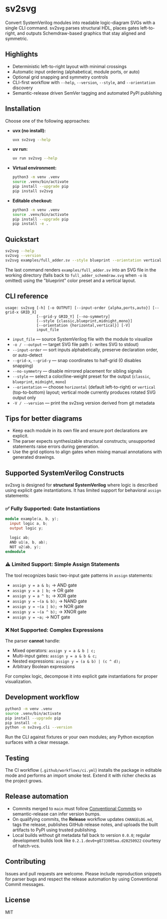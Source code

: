 # sv2svg

Convert SystemVerilog modules into readable logic-diagram SVGs with a single CLI command. sv2svg parses structural HDL, places gates left-to-right, and outputs Schemdraw-based graphics that stay aligned and symmetric.

## Highlights
- Deterministic left-to-right layout with minimal crossings
- Automatic input ordering (alphabetical, module ports, or auto)
- Optional grid snapping and symmetry controls
- CLI-first workflow with `--help`, `--version`, `--style`, and `--orientation` discovery
- Semantic-release driven SemVer tagging and automated PyPI publishing

## Installation
Choose one of the following approaches:

- **uvx (no install):**
  ```sh
  uvx sv2svg --help
  ```
- **uv run:**
  ```sh
  uv run sv2svg --help
  ```
- **Virtual environment:**
  ```sh
  python3 -m venv .venv
  source .venv/bin/activate
  pip install --upgrade pip
  pip install sv2svg
  ```
- **Editable checkout:**
  ```sh
  python3 -m venv .venv
  source .venv/bin/activate
  pip install --upgrade pip
  pip install -e .
  ```

## Quickstart
```sh
sv2svg --help
sv2svg --version
sv2svg examples/full_adder.sv --style blueprint --orientation vertical -o full_adder.svg
```
The last command renders `examples/full_adder.sv` into an SVG file in the working directory (falls back to `full_adder_schemdraw.svg` when `-o` is omitted) using the "blueprint" color preset and a vertical layout.

## CLI reference
```
usage: sv2svg [-h] [-o OUTPUT] [--input-order {alpha,ports,auto}] [--grid-x GRID_X]
              [--grid-y GRID_Y] [--no-symmetry]
              [--style {classic,blueprint,midnight,mono}]
              [--orientation {horizontal,vertical}] [-V]
              input_file
```
- `input_file` — source SystemVerilog file with the module to visualize
- `-o / --output` — target SVG file path (`-` writes SVG to stdout)
- `--input-order` — sort inputs alphabetically, preserve declaration order, or auto-detect
- `--grid-x`, `--grid-y` — snap coordinates to half-grid (0 disables snapping)
- `--no-symmetry` — disable mirrored placement for sibling signals
- `--style` — select a color/line-weight preset for the output (`classic`, `blueprint`, `midnight`, `mono`)
- `--orientation` — choose `horizontal` (default left-to-right) or `vertical` (top-to-bottom) layout; vertical mode currently produces rotated SVG output only
- `-V / --version` — print the sv2svg version derived from git metadata

## Tips for better diagrams
- Keep each module in its own file and ensure port declarations are explicit.
- The parser expects synthesizable structural constructs; unsupported statements raise errors during generation.
- Use the grid options to align gates when mixing manual annotations with generated drawings.

## Supported SystemVerilog Constructs

sv2svg is designed for **structural SystemVerilog** where logic is described using explicit gate instantiations. It has limited support for behavioral `assign` statements:

### ✅ Fully Supported: Gate Instantiations
```verilog
module example(a, b, y);
  input logic a, b;
  output logic y;
  
  logic ab;
  AND u1(a, b, ab);
  NOT u2(ab, y);
endmodule
```

### ⚠️ Limited Support: Simple Assign Statements
The tool recognizes basic two-input gate patterns in `assign` statements:
- `assign y = a & b;` → AND gate
- `assign y = a | b;` → OR gate
- `assign y = a ^ b;` → XOR gate
- `assign y = ~(a & b);` → NAND gate
- `assign y = ~(a | b);` → NOR gate
- `assign y = ~(a ^ b);` → XNOR gate
- `assign y = ~a;` → NOT gate

### ❌ Not Supported: Complex Expressions
The parser **cannot** handle:
- Mixed operators: `assign y = a & b | c;`
- Multi-input gates: `assign y = a & b & c;`
- Nested expressions: `assign y = (a & b) | (c ^ d);`
- Arbitrary Boolean expressions

For complex logic, decompose it into explicit gate instantiations for proper visualization.

## Development workflow
```sh
python3 -m venv .venv
source .venv/bin/activate
pip install --upgrade pip
pip install -e .
python -m sv2svg.cli --version
```
Run the CLI against fixtures or your own modules; any Python exception surfaces with a clear message.

## Testing
The CI workflow (`.github/workflows/ci.yml`) installs the package in editable mode and performs an import smoke test. Extend it with richer checks as the project grows.

## Release automation
- Commits merged to `main` must follow [Conventional Commits](https://www.conventionalcommits.org) so semantic-release can infer version bumps.
- On qualifying commits, the **Release** workflow updates `CHANGELOG.md`, tags the release, publishes GitHub release notes, and uploads the built artifacts to PyPI using trusted publishing.
- Local builds without git metadata fall back to version `0.0.0`; regular development builds look like `0.2.1.dev0+g8733005aa.d20250922` courtesy of hatch-vcs.

## Contributing
Issues and pull requests are welcome. Please include reproduction snippets for parser bugs and respect the release automation by using Conventional Commit messages.

## License
MIT
